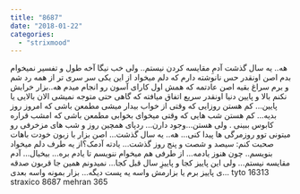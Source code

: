 ```yaml
---
title: "8687"
date: "2018-01-22"
categories: 
  - "strixmood"
---
```


هه.. یه سال گذشت آدمِ مقایسه کردن نیستم.. ولی خب نیگا آخه طول و تفسیر نمیخوام بدم اصن اونقدر حس نانوشته دارم که دلم میخواد از این یکی سر سری تر از همه رد شم و برم سراغ بقیه اصن عادتمه که همش اول کارای آسون رو انجام میدم هه..بزار خرابش نکنم بالا و پایین دنیا اونقدر سریع اتفاق میافته که گاهی حتی متوجه نمیشی الان بالایی یا پایین... کم هستن روزایی که وقتی از خواب بیدار میشی مطمعن باشی که امروز روز بدیه... کم هستن شب هایی که وقتی میخوای بخوابی مطمعن باشی که امشب قراره کابوس ببینی . ولی هستن...وجود دارن... ردپای همچین روز و شب های مزخرفی رو میتونی توو روزمرگی ها پیدا کنی... هه.. یه سال گذشت... اصن بزار با زبون خودت باهات صحبت کنم: سیصد و شصت و پنج روز گذشت... یادته آدمک؟از یه طرف دلم میخواد بنویسم.. چون هنوز یادمه... از طرفی هم میخوام ننویسم تا یادم بره... بیخیال... آدم مقایسه نیستم... ولی این پاییز کجا و پاییزِ سال قبل کجا... نمیدونم همین جا قربون صدقه ی پاییز برم یا بزارمش واسه یه پست دیگه... بزار بمونه واسه بعدی... tyto 16313 straxico 8687 mehran 365

